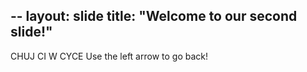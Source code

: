 --
layout: slide
title: "Welcome to our second slide!"
---
CHUJ CI W CYCE
Use the left arrow to go back!
